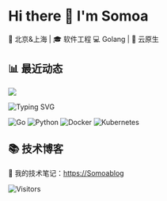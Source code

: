 # Hi there 👋 I'm Somoa

📍 北京&上海 | 🎓 软件工程
💻 Golang | 🔧 云原生  


## 📊 最近动态

![](https://github-readme-stats.vercel.app/api?username=zhangsan&show_icons=true&theme=radical)

![Typing SVG](https://readme-typing-svg.demolab.com?font=Fira+Code&size=26&duration=4000&pause=1000&color=FF8C00&center=true&vCenter=true&width=500&lines=Here+is+Somoa;Go+%7C+K8s+%7C+Python;Building+Cloud+%26+AI+Apps)


![Go](https://img.shields.io/badge/Go-1.21-blue?logo=go)
![Python](https://img.shields.io/badge/Python-3.11-green?logo=python)
![Docker](https://img.shields.io/badge/Docker-24.0-blue?logo=docker)
![Kubernetes](https://img.shields.io/badge/Kubernetes-1.27-red?logo=kubernetes)


## 📚 技术博客
📝 我的技术笔记：[https://Somoablog](https://blog.zzdfwo.ink)


![Visitors](https://api.visitorbadge.io/api/visitors?path=https%3A%2F%2Fgithub.com%2Fzhangsan&label=Profile%20Views&countColor=%23263759)
